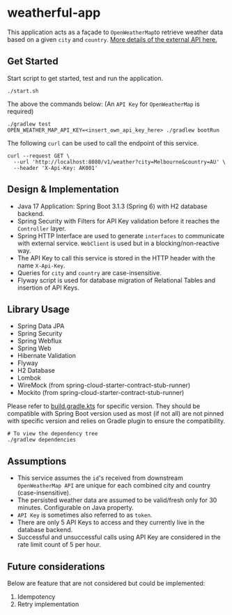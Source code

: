 # weatherful-app

This application acts as a façade to `OpenWeatherMap`to retrieve weather data based on a given `city` and `country`. [More details of the external API here.](https://openweathermap.org/current)

## Get Started

Start script to get started, test and run the application.

```shell
./start.sh
```

The above the commands below: (An `API Key` for `OpenWeatherMap` is required)
```shell
./gradlew test
OPEN_WEATHER_MAP_API_KEY=<insert_own_api_key_here> ./gradlew bootRun
```

The following `curl` can be used to call the endpoint of this service.
```shell
curl --request GET \
  --url 'http://localhost:8080/v1/weather?city=Melbourne&country=AU' \
  --header 'X-Api-Key: AK001'
```

## Design & Implementation
- Java 17 Application: Spring Boot 3.1.3 (Spring 6) with H2 database backend.
- Spring Security with Filters for API Key validation before it reaches the `Controller` layer.
- Spring HTTP Interface are used to generate `interfaces` to communicate with external service. `WebClient` is used but in a blocking/non-reactive way.
- The API Key to call this service is stored in the HTTP header with the name `X-Api-Key`.
- Queries for `city` and `country` are case-insensitive.
- Flyway script is used for database migration of Relational Tables and insertion of API Keys.

## Library Usage
- Spring Data JPA
- Spring Security
- Spring Webflux
- Spring Web
- Hibernate Validation
- Flyway
- H2 Database
- Lombok
- WireMock (from spring-cloud-starter-contract-stub-runner)
- Mockito (from spring-cloud-starter-contract-stub-runner)

Please refer to [build.gradle.kts](build.gradle.kts) for specific version. They should be compatible with Spring Boot version used as most (if not all) are not pinned with specific version and relies on Gradle plugin to ensure the compatibility.

```shell
# To view the dependency tree
./gradlew dependencies
```

## Assumptions
- This service assumes the `id`'s received from downstream `OpenWeatherMap API` are unique for each combined city and country (case-insensitive).
- The persisted weather data are assumed to be valid/fresh only for 30 minutes. Configurable on Java property.
- `API Key` is sometimes also referred to as `token`.
- There are only 5 API Keys to access and they currently live in the database backend.
- Successful and unsuccessful calls using API Key are considered in the rate limit count of 5 per hour.

## Future considerations

Below are feature that are not considered but could be implemented:

1. Idempotency
2. Retry implementation

